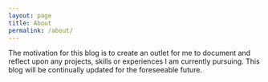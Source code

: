 ```yaml
---
layout: page
title: About
permalink: /about/
---
```


The motivation for this blog is to create an outlet for me to document and reflect upon any projects, skills or experiences I am currently pursuing. This blog will be continually updated for the foreseeable future.



